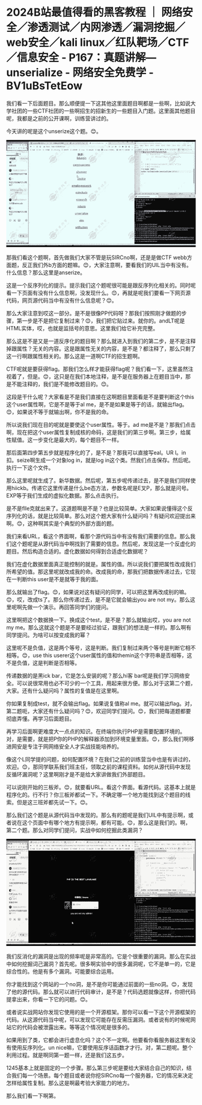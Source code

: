 # 2024B站最值得看的黑客教程 ｜ 网络安全／渗透测试／内网渗透／漏洞挖掘／web安全／kali linux／红队靶场／CTF／信息安全 - P167：真题讲解—unserialize - 网络安全免费学 - BV1uBsTetEow

我们看一下后面题目。那么顺便提一下这其他这里面题目啊都是一些啊，比如说大学社团的一些CTF社团的一些啊招生的招新生的一些题目入门题。这里面其他题目呢，我都是之前的公开课啊，训练营讲过的。

今天讲的呢是这个unserize这个题。😊。

![](img/6757bdc4fffc1f05c0a6e5b130020f97_1.png)

那我们看这个题啊，首先做我们大家不管是玩SIRCno啊，还是是做CTF webb方面题，反正我们外b方面的题嘛。😊，大家注意啊，要看我们的UIL当中有没有。什么信息？那么这里是anserize。

这是一个反序列化的提示。提示我们这个题呢很可能是跟反序列化相关的。同时呢看一下页面有没有什么信息啊，没发现什么。😊，再就是呢我们要看一下网页源代码，网页源代码当中有没有什么信息呢？😊。

那么大家注意到哎这一部分。是不是很像PP代码呀？那我们按照刚才做题的步骤，第一步是不是把它复制过来？😊，我们把它贴过来。就你的。andLT呢是HTML实体，哎，也就是监括号的意思。这里我们给它补充完整。

那么这是不是又是一道反序化的题目啊？那么就进入到我们的第二步，是不是注释掉跟属性？无关的内容。这是跟属性无关的内容，是不是？都注释了，那么只剩了这一行啊跟属性相关的。那么这是一道啊CTF的招生题啊。

CTF呢就是要获得flag。那我们怎么样才能获得flag呢？我们看一下，这里虽然注视着了，但是。😊，这只是在我们本地注释，是不是在服务器上在题目当中，那是不能注释的，我们是不能修改题目的。😊。

这段是干什么呢？大家看是不是我们直接在这啊题目里面看是不是要判断这个this这个user属性啊，它是不是等于al me，是不是如果是等于的话，就输出flag。😊，如果说不等于就输出啊，你不是我的命。

所以说我们现在目的呢就是要使这个user属性。等于。ad me是不是？那我们点击啊，现在把这个user属性复制成核的命码，这是我们的第三步啊。第三步，给属性赋值。这一步变化是最大的，每个题目不一样。

那后面第四步第五步就是程序化的了，是不是？那我可以直接写eal。UR l。in扣。seize啊生成一个对象log in，就是log in这个类。然我们点击保存。然后呢。执行一下这个文件。

那么这里呢就生成了。新华数据。然后呢，第五步呢传递过去，是不是我们同样使用hiickb。传递它这里传递是什么be态方法，参数名呢是E叉P，那么就是问号。EXP等于我们生成的虚拟化数据。那么点击执行。

是不是flle克就出来了。这道题啊是不是？也是比较简单。大家如果说懂得这个反序列化的话，就是比较简单。那么对这个题大家有什么疑问吗？有疑问欢迎提出来啊。😊，这种啊其实是个典型的外部方面的题。

我们来看URL，看这个界面啊，看那个源代码当中有没有我们需要的信息。那么我们这个题呢是从源代码当中啊找到了需要的信息。然后呢，发现这是一个反虚化的题目。然后构造合适的。虚化数据如何得到合适虚化数据呢？

我们在虚化数据里面真正能控制的就是。属性的值。所以说我们要把属性改成我们所希望的值。那这里呢就改成我的命。改成我的命，那我们把数据传递过去，它现在一判断this user是不是就等于我的面。

那么就输出了flag。😊，如果说对这有疑问的同学，可以把这里再改成别的嘛。😊，哎，改成ts了。那么你传递过去，是不是它就会输出you are not my。那么这里呢啊先做一个演示。再回答同学们的提问。

这里啊把这个数据换一下。换成这个test，是不是？那么就输出哎，you are not my me。那么这就这个题是不是要经过验证，跟我们的想法是一样的。那么啊有同学提问。为啥可以按变成我的幂？

这里呢不是负值，这是两个等号，这是判断。我们复制过来两个等号是判断它相不相等。😊，use this userer这个user属性的值和themin这个字符串是否相等，这不是负值，这是判断是否相等。

传递数据的是黑ick bar，它是怎么安装的呢？那么hi客 bar呢是我们学习网络安全。可以说很常用也必不可少的一个工具，用起来很方便。那么对于这第二个题，大家。还有什么疑问吗？属性的复值是在这里啊。

你如果复制成test，就不会输出flag。如果说复值称al me。就可以输出flag。对，第二题呃，大家还有什么疑问吗？😊，欢迎同学们提问。😊，我们把每道题都要彻底弄懂。再学习后面题目。

再学习后面啊更难度大一点点的知识。在终端你执行PHP是需要配置环境的。对，是需要，就是把P你的PHP的解释器添加到环境变量里面。😊，那么我们啊移进网安是专注于网网络安全人才实战技能培养的。

像这个L同学提的问题，如何配置环境？在我们之前的训练营当中也是有讲过的，欢迎。😊，那同学联系我们班主任，领取之前的课程资料。如何从源代码中发现反循环漏洞呢？这里啊刚才是不是给大家讲做我们外部题目。

可以说刚开始的三板斧。😊，就要看URL。看这个界面。看源代码。这基本上就是程序化的。行不行？你三板斧都试一下。不确定哪一个地方能找到这个题目的线索。但是这三班斧都先试一下。😊。

那么我们这个题是从源代码当中发现的。那么有的题呢是我们UIL中有提示啊，或者说在这个页面中有哪个地方有提示啊，都有可能。😊，那么这是我们的。啊，第二个题。那么对同学们提问，实战中如何挖掘此类漏洞？



![](img/6757bdc4fffc1f05c0a6e5b130020f97_3.png)

我们反消化的漏洞是出现的频率呢是非常高的。它是个很重要的漏洞。那么在实战中如何挖掘词己漏洞？首先呢。很多啊实验中的很多漏洞呢，它不是单一的，它是综合性的。他是有多个漏洞。可能要综合运用。

你才能找到这个网站的一个no洞，是不是你可能通过前面的一些no洞。😊，发现了他的源代码。那么就可以进行代码审计，是不是？代码选题就像这样，你把代码提拿出来，你看一下它的问题。😊。

或者说实战网站你发现它使用的是一个开源框架。那你可以看一下这个开源框架的代码。从这源代码当中呢，可以发现它可能存在反需压漏洞。或者说有的时候呢网站它的代码会被泄露出来。等等这个情况呢是很多的。

如果用到了类，它都会进行虚息化吗？这个不一定啊。他要看你看服务器这里有没有使用反序列化。un nice嘛，它要使用反序话函数才才行。对，第二题呢。整个利用过程。就是啊同第一题一样，还是我们这五步。

1245基本上就是固定的一个步骤。那么第三步呢是要给大家结合自己的知识，结合我们每一个场景。每个题目或者说你挖SIRCno每一个服务器，它的情况来决定怎样给属性复制。那么这是啊最考验大家能力的地方。

那么我们看一下啊第。